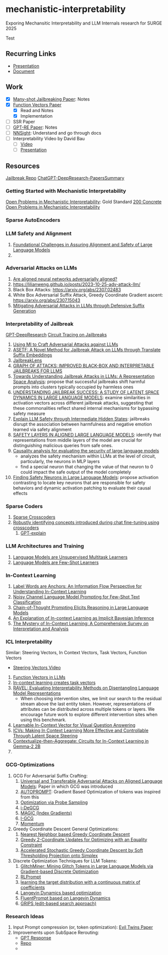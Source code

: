 # mechanistic-interpretability
Exporing Mechansitic Interpretability and LLM Internals research for SURGE 2025

Test

## Recurring Links
- [Presentation](docs.google.com/presentation/d/1qldFeePw9EnhpDPRC5mtWezARGq-AyVLrA-ChrUdpqU/edit?slide=id.g3327e10295c_0_1100#slide=id.g3327e10295c_0_1100)
- [Document](https://docs.google.com/document/d/1THCdHUTvAYaAXqn1j9ZKqB0FiLh09a8BKhOV6_n76tc/edit?tab=t.0)

## Work
- [x] [Many-shot Jailbreaking Paper](https://www-cdn.anthropic.com/af5633c94ed2beb282f6a53c595eb437e8e7b630/Many_Shot_Jailbreaking__2024_04_02_0936.pdf#cite.wei2023jailbreak): Notes
- [x] [Function Vectors Paper](https://arxiv.org/pdf/2310.15213)
  - [x] Read and Notes
  - [x] Implementation
- [ ] SSR Paper
- [ ] [GPT-RE Paper](https://arxiv.org/pdf/2305.02105): Notes
- [ ] [NNSight](https://nnsight.net/): Understand and go through docs
- [ ] Interpretability Video by David Bau
  - [ ] [Video](https://www.youtube.com/watch?v=8QPVKpzyZdY&ab_channel=UCBerkeleyEECS)
  - [ ] [Presentation](https://rdi.berkeley.edu/understanding_llms/assets/jan30.pdf) 

## Resources
[Jailbreak Repo](https://github.com/elder-plinius/L1B3RT4S)
[ChatGPT-DeepResearch-PapersSummary](https://chatgpt.com/c/68491b74-7164-8002-b4b2-9ecd68ff465e)

### Getting Started with Mechanistic Interpretability
[Open Problems in Mechanistic Interpretability](https://arxiv.org/pdf/2501.16496): Gold Standard
[200 Concrete Open Problems in Mechanistic Interpretability](https://www.alignmentforum.org/s/yivyHaCAmMJ3CqSyj)

### Sparse AutoEncoders


### LLM Safety and Alignment
1. [Foundational Challenges in Assuring Alignment and Safety of Large Language Models](https://arxiv.org/pdf/2404.09932)
2. 
### Adversarial Attacks on LLMs
1. [Are aligned neural networks adversarially aligned?](https://arxiv.org/pdf/2203.07281)
2. https://lilianweng.github.io/posts/2023-10-25-adv-attack-llm/
3. Black Box Attacks: https://arxiv.org/abs/2307.02483
4. White Box Adversarial Suffix Attack, Greedy Coordinate Gradient ascent: https://arxiv.org/abs/2307.15043
5. [Mitigating Adversarial Attacks in LLMs through Defensive Suffix Generation](arxiv.org/html/2412.13705)

### Interpretability of Jailbreak
[GPT-DeepResearch](https://chatgpt.com/share/684eac7f-69ac-8002-a93a-9b766e2f12c2)
[Circuit Tracing on Jailbreaks](https://transformer-circuits.pub/2025/april-update/index.html)

1. [Using MI to Craft Adversarial Attacks against LLMs](https://arxiv.org/pdf/2503.06269)
2. [ASETF: A Novel Method for Jailbreak Attack on LLMs through Translate Suffix Embeddings](https://arxiv.org/pdf/2402.16006)
3. [JailbreakLens](https://arxiv.org/pdf/2411.11114v1)
4. [GRAPH OF ATTACKS: IMPROVED BLACK-BOX AND INTERPRETABLE JAILBREAKS FOR LLMS](https://arxiv.org/pdf/2504.19019)
5. [Towards Understanding Jailbreak Attacks in LLMs: A Representation Space Analysis](https://arxiv.org/pdf/2406.10794): propose that successful jailbreaks shift harmful prompts into clusters typically occupied by harmless ones
6. [UNDERSTANDING JAILBREAK SUCCESS: A STUDY OF LATENT SPACE DYNAMICS IN LARGE LANGUAGE MODELS](https://arxiv.org/pdf/2406.09289): examine similarities in activation vectors across different jailbreak attacks, suggesting that these commonalities reflect shared internal mechanisms for bypassing safety measure
7. [Explain LLM Safety through Intermediate Hidden States](https://arxiv.org/pdf/2406.05644): jailbreaks disrupt the association between harmfulness and negative emotion learned via safety alignment
8. [SAFETY LAYERS IN ALIGNED LARGE LANGUAGE MODELS](https://arxiv.org/pdf/2408.17003): identify that representations from middle layers of the model are crucial for distinguishing malicious queries from safe ones.
9. [Causality analysis for evaluating the security of large language models](https://arxiv.org/pdf/2312.07876)
	- analyzes the safety mechanism within LLMs at the level of circuit, particularly, the neurons in MLP layers
	- find a special neuron that changing the value of that neuron to 0 could impact the safe output of the model completely
10. [Finding Safety Neurons in Large Language Models](https://arxiv.org/pdf/2406.14144): propose activation contrasting to locate key neurons that are responsible for safety behaviors and dynamic activation patching to evaluate their causal effects

### Sparse Coders
1. [Sparse Crosscoders](https://transformer-circuits.pub/2024/crosscoders/index.html)
2. [Robustly identifying concepts introduced during chat fine-tuning using crosscoders](https://arxiv.org/pdf/2504.02922v1)
	1. [GPT-explain](https://chatgpt.com/share/6850161b-f984-8002-81e3-5993cd7c672b)

### LLM Architectures and Training
1. [Language Models are Unsupervised Multitask Learners](https://cdn.openai.com/better-language-models/language_models_are_unsupervised_multitask_learners.pdf)
2. [Language Models are Few-Shot Learners](https://arxiv.org/pdf/2005.14165)

### In-Context Learning
1. [Label Words are Anchors: An Information Flow Perspective for Understanding In-Context Learning](https://arxiv.org/pdf/2305.14160)
2. [Noisy Channel Language Model Prompting for Few-Shot Text Classification](https://aclanthology.org/2022.acl-long.365.pdf)
3. [Chain-of-Thought Prompting Elicits Reasoning in Large Language Models](https://arxiv.org/pdf/2201.11903)
4. [An Explanation of In-context Learning as Implicit Bayesian Inference](https://arxiv.org/pdf/2111.02080)
5. [The Mystery of In-Context Learning: A Comprehensive Survey on Interpretation and Analysis](https://arxiv.org/pdf/2311.00237v3)

### ICL Interpretability
Similar: Steering Vectors, In Context Vectors, Task Vectors, Function Vectors
- [Steering Vectors Video](https://www.youtube.com/watch?v=cp-YSyc5aW8)

1. [Function Vectors in LLMs](https://arxiv.org/pdf/2310.15213)
2. [In-context learning creates task vectors](https://arxiv.org/pdf/2310.15916)
3. [RAVEL: Evaluating Interpretability Methods on Disentangling Language Model Representations](https://arxiv.org/pdf/2402.17700)
	- When choosing intervention sites, we limit our search to the residual stream above the last entity token. However, representations of attributes can be distributed across multiple tokens or layers. We encourage future work to explore different intervention sites when using this benchmark.
4. [Learnable In-Context Vector for Visual Question Answering](https://proceedings.neurips.cc/paper_files/paper/2024/file/12d3e63be5574088f7c1bbc9162060bf-Paper-Conference.pdf)
5. [ICVs: Making In Context Learning More Effective and Controllable Through Latent Space Steering](https://arxiv.org/pdf/2311.06668)
6. [Contextualize-then-Aggregate: Circuits for In-Context Learning in Gemma-2 2B](https://arxiv.org/pdf/2504.00132v1)
7. 

### GCG-Optimizations
1. GCG For Adversarial Suffix Crafting:
	1. [Universal and Transferable Adversarial Attacks on Aligned Language Models](https://arxiv.org/pdf/2307.15043v2): Paper in which GCG was introduced
	2. [AUTOPROMPT](https://arxiv.org/pdf/2010.15980): Gradient Based Optimization of tokens was inspired from this
	3. [Optimization via Probe Sampling](https://arxiv.org/pdf/2403.01251)
	4. [i-DeGCG](https://arxiv.org/pdf/2408.14866)
	5. [MAGIC (Index Gradients)](https://arxiv.org/pdf/2412.08615)
	6. [I-GCG](https://arxiv.org/pdf/2405.21018)
	7. [Momentum](https://arxiv.org/pdf/2405.01229)
2. Greedy Coordinate Descent General Optimizations:
	1. [Nearest Neighbor based Greedy Coordinate Descent](https://proceedings.neurips.cc/paper_files/paper/2011/file/160c88652d47d0be60bfbfed25111412-Paper.pdf)
	2. [Greedy 2-Coordinate Updates for Optimizing with an Equality Constraint](https://openreview.net/pdf?id=v0vaaGQC3GR)
	3. [Accelerated Stochastic Greedy Coordinate Descent by Soft Thresholding Projection onto Simplex](https://proceedings.neurips.cc/paper_files/paper/2017/file/84b20b1f5a0d103f5710bb67a043cd78-Paper.pdf)
3. Discrete Optimization Techniques for LLM Tokens:
	1. [GlitchMiner: Mining Glitch Tokens in Large Language Models via Gradient-based Discrete Optimization](https://arxiv.org/pdf/2410.15052)
	2. [RLPrompt](arxiv.org/pdf/2205.12548)
	3. [learning the target distribution with a continuous matrix of coefficients](https://arxiv.org/pdf/2104.13733)
	4. [Langevin Dynamics based optimization](https://arxiv.org/pdf/2205.12558)
	5. [FluentPrompt based on Langevin Dynamics](https://arxiv.org/pdf/2212.10539)
	6. [GRIPS (edit-based search approach)](https://arxiv.org/pdf/2203.07281)

### Research Ideas
1. Input Prompt compression (or, token optimization): [Evil Twins Paper](https://aclanthology.org/2024.emnlp-main.4.pdf)
2. Improvements upon SubSpace Rerouting: 
	- [GPT Response](https://chatgpt.com/share/6850431d-7594-8002-ad94-63364627563d)
	- [Repo](https://github.com/Sckathach/subspace-rerouting/blob/main/TODO.md)
	- 
